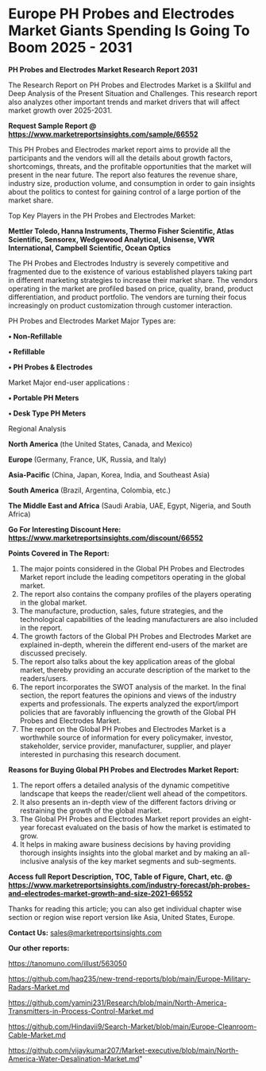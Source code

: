 # Europe PH Probes and Electrodes Market Giants Spending Is Going To Boom 2025 - 2031

<strong>PH Probes and Electrodes Market Research Report 2031</strong>

The Research Report on PH Probes and Electrodes Market is a Skillful and Deep Analysis of the Present Situation and Challenges. This research report also analyzes other important trends and market drivers that will affect market growth over 2025-2031.

<strong>Request Sample Report @ <a href=https://www.marketreportsinsights.com/sample/66552>https://www.marketreportsinsights.com/sample/66552</a></strong>

This PH Probes and Electrodes market report aims to provide all the participants and the vendors will all the details about growth factors, shortcomings, threats, and the profitable opportunities that the market will present in the near future. The report also features the revenue share, industry size, production volume, and consumption in order to gain insights about the politics to contest for gaining control of a large portion of the market share.

Top Key Players in the PH Probes and Electrodes Market:

<strong>Mettler Toledo, Hanna Instruments, Thermo Fisher Scientific, Atlas Scientific, Sensorex, Wedgewood Analytical, Unisense, VWR International, Campbell Scientific, Ocean Optics</strong>

The PH Probes and Electrodes Industry is severely competitive and fragmented due to the existence of various established players taking part in different marketing strategies to increase their market share. The vendors operating in the market are profiled based on price, quality, brand, product differentiation, and product portfolio. The vendors are turning their focus increasingly on product customization through customer interaction.

PH Probes and Electrodes Market Major Types are:

<strong>• Non-Refillable

• Refillable

• PH Probes & Electrodes</strong>

Market Major end-user applications :

<strong>• Portable PH Meters

• Desk Type PH Meters</strong>

Regional Analysis

</u><strong><b>North America</b></strong> (the United States, Canada, and Mexico)

<strong><b>Europe </b></strong>(Germany, France, UK, Russia, and Italy)

<strong><b>Asia-Pacific</b></strong> (China, Japan, Korea, India, and Southeast Asia)

<strong><b>South America</b></strong> (Brazil, Argentina, Colombia, etc.)

<strong><b>The Middle East and Africa</b></strong> (Saudi Arabia, UAE, Egypt, Nigeria, and South Africa)

<strong>Go For Interesting Discount Here: <a href=https://www.marketreportsinsights.com/discount/66552>https://www.marketreportsinsights.com/discount/66552</a></strong>

<strong>Points Covered in The Report:</strong>
<ol>
  <li>The major points considered in the Global PH Probes and Electrodes Market report include the leading competitors operating in the global market.</li>
  <li>The report also contains the company profiles of the players operating in the global market.</li>
  <li>The manufacture, production, sales, future strategies, and the technological capabilities of the leading manufacturers are also included in the report.</li>
  <li>The growth factors of the Global PH Probes and Electrodes Market are explained in-depth, wherein the different end-users of the market are discussed precisely.</li>
  <li>The report also talks about the key application areas of the global market, thereby providing an accurate description of the market to the readers/users.</li>
  <li>The report incorporates the SWOT analysis of the market. In the final section, the report features the opinions and views of the industry experts and professionals. The experts analyzed the export/import policies that are favorably influencing the growth of the Global PH Probes and Electrodes Market.</li>
  <li>The report on the Global PH Probes and Electrodes Market is a worthwhile source of information for every policymaker, investor, stakeholder, service provider, manufacturer, supplier, and player interested in purchasing this research document.</li>
</ol>
<strong>Reasons for Buying Global PH Probes and Electrodes Market Report:</strong>

<ol>
  <li>The report offers a detailed analysis of the dynamic competitive landscape that keeps the reader/client well ahead of the competitors.</li>
  <li>It also presents an in-depth view of the different factors driving or restraining the growth of the global market.</li>
  <li>The Global PH Probes and Electrodes Market report provides an eight-year forecast evaluated on the basis of how the market is estimated to grow.</li>
  <li>It helps in making aware business decisions by having providing thorough insights insights into the global market and by making an all-inclusive analysis of the key market segments and sub-segments.</li>
</ol>
<strong>Access full Report Description, TOC, Table of Figure, Chart, etc. @ <a href=https://www.marketreportsinsights.com/industry-forecast/ph-probes-and-electrodes-market-growth-and-size-2021-66552>https://www.marketreportsinsights.com/industry-forecast/ph-probes-and-electrodes-market-growth-and-size-2021-66552</a></strong>


Thanks for reading this article; you can also get individual chapter wise section or region wise report version like Asia, United States, Europe.

<strong>Contact Us:</strong>
sales@marketreportsinsights.com

<strong>Our other reports:</strong>

<a href=https://tanomuno.com/illust/563050>https://tanomuno.com/illust/563050</a>

<a href=https://github.com/haq235/new-trend-reports/blob/main/Europe-Military-Radars-Market.md>https://github.com/haq235/new-trend-reports/blob/main/Europe-Military-Radars-Market.md</a>

<a href=https://github.com/yamini231/Research/blob/main/North-America-Transmitters-in-Process-Control-Market.md>https://github.com/yamini231/Research/blob/main/North-America-Transmitters-in-Process-Control-Market.md</a>

<a href=https://github.com/Hindavii9/Search-Market/blob/main/Europe-Cleanroom-Cable-Market.md>https://github.com/Hindavii9/Search-Market/blob/main/Europe-Cleanroom-Cable-Market.md</a>

<a href=https://github.com/vijaykumar207/Market-executive/blob/main/North-America-Water-Desalination-Market.md>https://github.com/vijaykumar207/Market-executive/blob/main/North-America-Water-Desalination-Market.md</a>"
